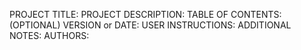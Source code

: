 PROJECT TITLE:
PROJECT DESCRIPTION:
TABLE OF CONTENTS: (OPTIONAL)
VERSION or DATE:
USER INSTRUCTIONS:
ADDITIONAL NOTES:
AUTHORS:
